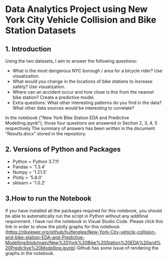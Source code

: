 


# Data Analytics Project using New York City Vehicle Collision and Bike Station Datasets

## 1. Introduction

Using the two datasets, I aim to answer the following questions:

- What is the most dangerous NYC borough / area for a bicycle rider? Use visualization.
- What would you change in the locations of bike stations to increase safety? Use visualization.
- Where can an accident occur and how close is this from the nearest bike station? Create a predictive 
model.
- Extra questions: What other interesting patterns do you find in the data? What other data sources 
would be interesting to correlate?

In the notebook ("New York Bike Station EDA and Predictive Modelling.ipynb"), those four questions are answered in Section 2, 3, 4, 5 respectively
The summary of answers has been written in the document "Results.docx" stored in the repository.


## 2. Versions of Python and Packages

- Python = Python 3.7.11
- Pandas = '1.3.4'
- Numpy = '1.21.5'
- Plotly = '5.8.0'
- sklearn = '1.0.2'

## 3.How to run the Notebook

If you have installed all the packages required for this notebook, you should be able to automatically run the script in Python without any additinal requirement. I have run the notebook in Visual Studio Code.
Please click this link in order to show the plotly graphs for this notebook (https://nbviewer.org/github/huifenglee/New-York-City-vehicle-collision-and-bike-station-EDA-and-Predictive-Modelling/blob/main/New%20York%20Bike%20Station%20EDA%20and%20Predictive%20Modelling.ipynb)
Github has some issue of rendering the graphs in the notebook.

